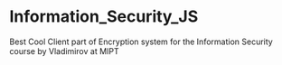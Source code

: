 # Information_Security_JS
Best Cool Client part of Encryption system for the Information Security course by Vladimirov at MIPT
